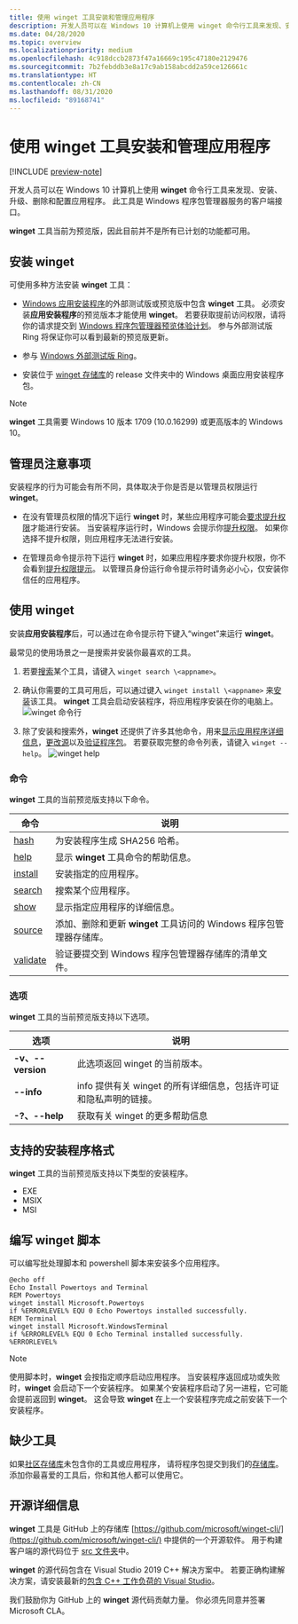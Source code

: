 ```yaml
---
title: 使用 winget 工具安装和管理应用程序
description: 开发人员可以在 Windows 10 计算机上使用 winget 命令行工具来发现、安装、升级、删除和配置应用程序。
ms.date: 04/28/2020
ms.topic: overview
ms.localizationpriority: medium
ms.openlocfilehash: 4c918dccb2873f47a16669c195c47180e2129476
ms.sourcegitcommit: 7b2febddb3e8a17c9ab158abcdd2a59ce126661c
ms.translationtype: HT
ms.contentlocale: zh-CN
ms.lasthandoff: 08/31/2020
ms.locfileid: "89168741"
---
```

# <a name="use-the-winget-tool-to-install-and-manage-applications"></a>使用 winget 工具安装和管理应用程序

[!INCLUDE [preview-note](../../includes/package-manager-preview.md)]

开发人员可以在 Windows 10 计算机上使用 **winget** 命令行工具来发现、安装、升级、删除和配置应用程序。 此工具是 Windows 程序包管理器服务的客户端接口。

**winget** 工具当前为预览版，因此目前并不是所有已计划的功能都可用。

## <a name="install-winget"></a>安装 winget

可使用多种方法安装 **winget** 工具：

* [Windows 应用安装程序](https://www.microsoft.com/p/app-installer/9nblggh4nns1?ocid=9nblggh4nns1_ORSEARCH_Bing&rtc=1&activetab=pivot:overviewtab)的外部测试版或预览版中包含 **winget** 工具。 必须安装**应用安装程序**的预览版本才能使用 **winget**。 若要获取提前访问权限，请将你的请求提交到 [Windows 程序包管理器预览体验计划](https://aka.ms/AppInstaller_InsiderProgram)。 参与外部测试版 Ring 将保证你可以看到最新的预览版更新。

* 参与 [Windows 外部测试版 Ring](https://insider.windows.com)。

* 安装位于 [winget 存储库](https://github.com/microsoft/winget-cli)的 release 文件夹中的 Windows 桌面应用安装程序包。

> [!NOTE]
> **winget** 工具需要 Windows 10 版本 1709 (10.0.16299) 或更高版本的 Windows 10。

## <a name="administrator-considerations"></a>管理员注意事项

安装程序的行为可能会有所不同，具体取决于你是否是以管理员权限运行 **winget**。

* 在没有管理员权限的情况下运行 **winget** 时，某些应用程序可能会[要求提升权限](https://docs.microsoft.com/windows/security/identity-protection/user-account-control/)才能进行安装。 当安装程序运行时，Windows 会提示你[提升权限](https://docs.microsoft.com/windows/security/identity-protection/user-account-control)。 如果你选择不提升权限，则应用程序无法进行安装。  

* 在管理员命令提示符下运行 **winget** 时，如果应用程序要求你提升权限，你不会看到[提升权限提示](/windows/security/identity-protection/user-account-control/how-user-account-control-works)。 以管理员身份运行命令提示符时请务必小心，仅安装你信任的应用程序。

## <a name="use-winget"></a>使用 winget

安装**应用安装程序**后，可以通过在命令提示符下键入“winget”来运行 **winget**。

最常见的使用场景之一是搜索并安装你最喜欢的工具。

1. 若要[搜索](search.md)某个工具，请键入 `winget search \<appname>`。
2. 确认你需要的工具可用后，可以通过键入 `winget install \<appname>` 来[安装](install.md)该工具。 **winget** 工具会启动安装程序，将应用程序安装在你的电脑上。
    ![winget 命令行](images\install.png)

3. 除了安装和搜索外，**winget** 还提供了许多其他命令，用来[显示应用程序详细信息](show.md)，[更改源](source.md)以及[验证程序包](validate.md)。 若要获取完整的命令列表，请键入 `winget --help`。
    ![winget help](images\help.png)

### <a name="commands"></a>命令

**winget** 工具的当前预览版支持以下命令。

| 命令 | 说明 |
|---------|-------------|
| [hash](hash.md) | 为安装程序生成 SHA256 哈希。 |
| [help](help.md) | 显示 **winget** 工具命令的帮助信息。 |
| [install](install.md) | 安装指定的应用程序。 |
| [search](search.md) | 搜索某个应用程序。 |
| [show](show.md) | 显示指定应用程序的详细信息。 |
| [source](source.md) | 添加、删除和更新 **winget** 工具访问的 Windows 程序包管理器存储库。 |
| [validate](validate.md) | 验证要提交到 Windows 程序包管理器存储库的清单文件。 |

### <a name="options"></a>选项

**winget** 工具的当前预览版支持以下选项。

| 选项 | 说明 |
|--------------|-------------|
| **-v、--version** | 此选项返回 winget 的当前版本。 |
| **--info** |  info 提供有关 winget 的所有详细信息，包括许可证和隐私声明的链接。 |
| **-?、--help** |  获取有关 winget 的更多帮助信息 |

## <a name="supported-installer-formats"></a>支持的安装程序格式

**winget** 工具的当前预览版支持以下类型的安装程序。

* EXE
* MSIX
* MSI

## <a name="scripting-winget"></a>编写 winget 脚本

可以编写批处理脚本和 powershell 脚本来安装多个应用程序。

``` CMD
@echo off  
Echo Install Powertoys and Terminal  
REM Powertoys  
winget install Microsoft.Powertoys  
if %ERRORLEVEL% EQU 0 Echo Powertoys installed successfully.  
REM Terminal  
winget install Microsoft.WindowsTerminal  
if %ERRORLEVEL% EQU 0 Echo Terminal installed successfully.   %ERRORLEVEL%
```

> [!NOTE]
> 使用脚本时，**winget** 会按指定顺序启动应用程序。 当安装程序返回成功或失败时，**winget** 会启动下一个安装程序。 如果某个安装程序启动了另一进程，它可能会提前返回到 **winget**。 这会导致 **winget** 在上一个安装程序完成之前安装下一个安装程序。

## <a name="missing-tools"></a>缺少工具

如果[社区存储库](../package/repository.md)未包含你的工具或应用程序， 请将程序包提交到我们的[存储库](https://github.com/microsoft/winget-pkgs)。 添加你最喜爱的工具后，你和其他人都可以使用它。

## <a name="open-source-details"></a>开源详细信息

**winget** 工具是 GitHub 上的存储库 [https://github.com/microsoft/winget-cli/](https://github.com/microsoft/winget-cli/) 中提供的一个开源软件。 用于构建客户端的源代码位于 [src 文件夹](https://github.com/microsoft/winget-cli/tree/master/src)中。

**winget** 的源代码包含在 Visual Studio 2019 C++ 解决方案中。 若要正确构建解决方案，请安装最新的[包含 C++ 工作负荷的 Visual Studio](https://visualstudio.microsoft.com/downloads/)。

我们鼓励你为 GitHub 上的 **winget** 源代码贡献力量。 你必须先同意并签署 Microsoft CLA。